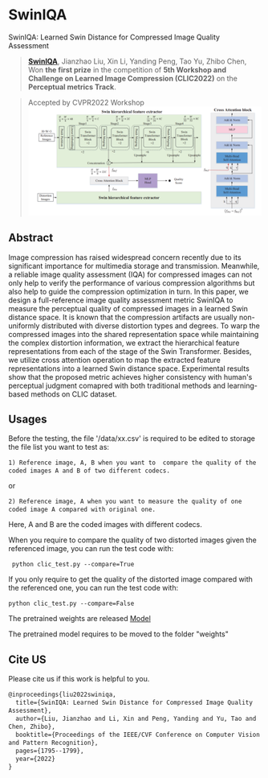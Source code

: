 # SwinIQA
SwinIQA: Learned Swin Distance for Compressed Image Quality Assessment
> [**SwinIQA**](https://arxiv.org/abs/2205.04264), Jianzhao Liu, Xin Li, Yanding Peng, Tao Yu, Zhibo Chen,        
> Won **the first prize** in the competition of **5th Workshop and Challenge on Learned Image Compression (CLIC2022)** on the **Perceptual metrics Track**.

> Accepted by CVPR2022 Workshop 
![image](https://github.com/USTC-IMCL/SwinIQA/blob/main/fig/SwinIQA.png)

## Abstract
Image compression has raised widespread concern recently due to its significant importance for multimedia storage and transmission. Meanwhile, a reliable image quality assessment (IQA) for compressed images can not only help to verify the performance of various compression algorithms but also help to guide the compression optimization in turn. In this paper, we design a full-reference image quality assessment metric SwinIQA to measure the perceptual quality of compressed images in a learned Swin distance space. It is known that the compression artifacts are usually non-uniformly distributed with diverse distortion types and degrees. To warp the compressed images into the shared representation space while maintaining the complex distortion information, we extract the hierarchical feature representations from each of the stage of the Swin Transformer. Besides, we utilize cross attention operation to map the extracted feature representations into a learned Swin distance space. Experimental results show that the proposed metric achieves higher consistency with human's perceptual judgment comapred with both traditional methods and learning-based methods on CLIC dataset.

## Usages
Before the testing, the file '/data/xx.csv' is required to be edited to storage the file list you want to test as:
```
1) Reference image, A, B when you want to  compare the quality of the coded images A and B of two different codecs.
```
or
```
2) Reference image, A when you want to measure the quality of one coded image A compared with original one. 
 ```
Here, A and B are the coded images with different codecs.

When you require to compare the quality of two distorted images given the referenced image, you can run the test code with:
```
 python clic_test.py --compare=True
```

If you only require to get the quality of the distorted image compared with the referenced one, you can run the test code with:
```
python clic_test.py --compare=False
```

The pretrained weights are released [Model](https://drive.google.com/file/d/1QtOnb4HjU-k_CCmpAACYNDrQZ0Me9y22/view?usp=sharing)

The pretrained model requires to be moved to the folder "weights" 

## Cite US
Please cite us if this work is helpful to you.
```
@inproceedings{liu2022swiniqa,
  title={SwinIQA: Learned Swin Distance for Compressed Image Quality Assessment},
  author={Liu, Jianzhao and Li, Xin and Peng, Yanding and Yu, Tao and Chen, Zhibo},
  booktitle={Proceedings of the IEEE/CVF Conference on Computer Vision and Pattern Recognition},
  pages={1795--1799},
  year={2022}
}
```
